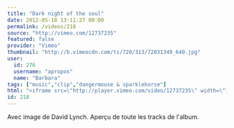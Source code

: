 ```yaml
---
title: "Dark night of the soul"
date: 2012-05-18 13:11:27 00:00
permalink: /videos/218
source: "http://vimeo.com/12737235"
featured: false
provider: "Vimeo"
thumbnail: "http://b.vimeocdn.com/ts/720/313/72031349_640.jpg"
user:
  id: 276
  username: "apropos"
  name: "Barbara"
tags: ["music","clip","dangermouse & sparklehorse"]
html: "<iframe src=\"http://player.vimeo.com/video/12737235\" width=\"1280\" height=\"720\" frameborder=\"0\" webkitallowfullscreen mozallowfullscreen allowfullscreen></iframe>"
id: 218
---
```


Avec image de David Lynch. Aperçu de toute les tracks de l'album.